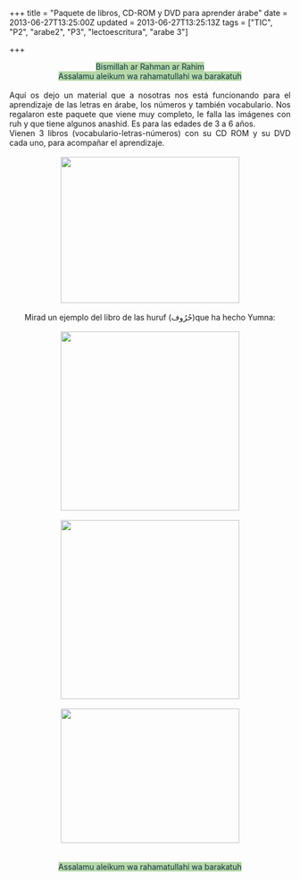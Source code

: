+++
title = "Paquete de libros, CD-ROM y DVD para aprender árabe"
date = 2013-06-27T13:25:00Z
updated = 2013-06-27T13:25:13Z
tags = ["TIC", "P2", "arabe2", "P3", "lectoescritura", "arabe 3"]

+++

<div dir="ltr" style="text-align: left;" trbidi="on"><div style="text-align: center;"><span style="background-color: #b6d7a8; color: #0c343d;">Bismillah ar Rahman ar Rahim</span></div><div style="text-align: center;"><span style="background-color: #b6d7a8; color: #0c343d;">Assalamu aleikum wa rahamatullahi wa barakatuh</span></div><br /><div style="text-align: justify;">Aquí os dejo un material que a nosotras nos está funcionando para el aprendizaje de las letras en árabe, los números y también vocabulario. Nos regalaron este paquete que viene muy completo, le falla las imágenes con ruh y que tiene algunos anashid. Es para las edades de 3 a 6 años.</div><div style="text-align: justify;">Vienen 3 libros (vocabulario-letras-números) con su CD ROM y su DVD cada uno, para acompañar el aprendizaje.</div><div style="text-align: justify;"><br /></div><div class="separator" style="clear: both; text-align: center;"><a href="http://www.3dcc.com.eg/index.php/products/languages/arabicforkids"><img border="0" height="261" src="http://english-guide.com/images/ArabicForKids/12.jpg" width="320" /></a></div><div class="separator" style="clear: both; text-align: center;"><br /></div><div class="separator" style="clear: both; text-align: center;">Mirad un ejemplo del libro de las huruf (حُرُوف)que ha hecho Yumna:</div><div class="separator" style="clear: both; text-align: center;"><br /></div><div class="separator" style="clear: both; text-align: center;"><a href="http://4.bp.blogspot.com/-oPxelpmShUI/Ucwf3rTp4QI/AAAAAAAAEj0/7fBQNo2yEcY/s1600/20130620103941571%5B1%5D.jpg" imageanchor="1" style="margin-left: 1em; margin-right: 1em;"><img border="0" height="320" src="http://4.bp.blogspot.com/-oPxelpmShUI/Ucwf3rTp4QI/AAAAAAAAEj0/7fBQNo2yEcY/s320/20130620103941571%5B1%5D.jpg" width="320" /></a></div><br /><div class="separator" style="clear: both; text-align: center;"><a href="http://1.bp.blogspot.com/-Xh1avX7Hn-Q/Ucwf7fEIQBI/AAAAAAAAEj8/owFVKGMksXA/s1600/20130620104309144%5B1%5D.jpg" imageanchor="1" style="margin-left: 1em; margin-right: 1em;"><img border="0" height="320" src="http://1.bp.blogspot.com/-Xh1avX7Hn-Q/Ucwf7fEIQBI/AAAAAAAAEj8/owFVKGMksXA/s320/20130620104309144%5B1%5D.jpg" width="320" /></a></div><br /><div class="separator" style="clear: both; text-align: center;"><a href="http://2.bp.blogspot.com/-Z4gn6r1lM9k/UcwgDuGdAWI/AAAAAAAAEkE/bZc_d81gczo/s1600/20130620104636536%5B1%5D.jpg" imageanchor="1" style="margin-left: 1em; margin-right: 1em;"><img border="0" height="240" src="http://2.bp.blogspot.com/-Z4gn6r1lM9k/UcwgDuGdAWI/AAAAAAAAEkE/bZc_d81gczo/s320/20130620104636536%5B1%5D.jpg" width="320" /></a></div><div class="separator" style="clear: both; text-align: center;"></div><br /><div class="separator" style="clear: both; text-align: center;"></div><div class="separator" style="clear: both; text-align: center;"><br /></div><div class="separator" style="clear: both; text-align: center;"><span style="background-color: #b6d7a8; color: #0c343d;">Assalamu aleikum wa rahamatullahi wa barakatuh</span></div><div class="separator" style="clear: both; text-align: center;"><br /></div><div style="text-align: justify;"><br /></div><br /></div>
